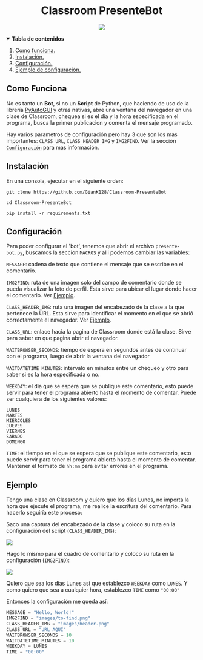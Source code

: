 <div align="center">

# Classroom PresenteBot
![](images/classroom-logo.png)

</div>
<details open>
<summary><b>Tabla de contenidos</b></summary>
<ol>
<li><a href="#como-funciona">Como funciona.</a></li>
<li><a href="#instalación">Instalación.</a></li>
<li><a href="#configuración">Configuración.</a></li>
<li><a href="#ejemplo">Ejemplo de configuración.</a></li>
</ol>
</details>

## Como Funciona
No es tanto un **Bot**, si no un **Script** de Python, que haciendo de uso de la librería [PyAutoGUI](https://pyautogui.readthedocs.io/en/latest/) y otras nativas, abre una ventana del navegador en una clase de Classroom, chequea si es el dia y la hora especificada en el programa, busca la primer publicacion y comenta el mensaje programado.

Hay varios parametros de configuración pero hay 3 que son los mas importantes: `CLASS_URL`, `CLASS_HEADER_IMG` y `IMG2FIND`. Ver la sección [`Configuración`](#Configuración) para mas información.

## Instalación

En una consola, ejecutar en el siguiente orden:

`git clone https://github.com/GianK128/Classroom-PresenteBot`

`cd Classroom-PresenteBot`

`pip install -r requirements.txt`

## Configuración

Para poder configurar el 'bot', tenemos que abrir el archivo `presente-bot.py`, buscamos la seccion `MACROS` y alli podemos cambiar las variables:

`MESSAGE`: cadena de texto que contiene el mensaje que se escribe en el comentario.

`IMG2FIND`: ruta de una imagen solo del campo de comentario donde se pueda visualizar la foto de perfil. Esta sirve para ubicar el lugar donde hacer el comentario. Ver [Ejemplo](#ejemplo).

`CLASS_HEADER_IMG`: ruta una imagen del encabezado de la clase a la que pertenece la URL. Esta sirve para identificar el momento en el que se abrió correctamente el navegador. Ver [Ejemplo](#ejemplo).

`CLASS_URL`: enlace hacia la pagina de Classroom donde está la clase. Sirve para saber en que pagina abrir el navegador.

`WAITBROWSER_SECONDS`: tiempo de espera en segundos antes de continuar con el programa, luego de abrir la ventana del navegador

`WAITDATETIME_MINUTES`: intervalo en minutos entre un chequeo y otro para saber si es la hora especificada o no.

`WEEKDAY`: el día que se espera que se publique este comentario, esto puede servir para tener el programa abierto hasta el momento de comentar. Puede ser cualquiera de los siguientes valores:

```
LUNES
MARTES
MIERCOLES
JUEVES
VIERNES
SABADO
DOMINGO
```

`TIME`: el tiempo en el que se espera que se publique este comentario, esto puede servir para tener el programa abierto hasta el momento de comentar. Mantener el formato de `hh:mm` para evitar errores en el programa.

## Ejemplo

Tengo una clase en Classroom y quiero que los días Lunes, no importa la hora que ejecute el programa, me realice la escritura del comentario. Para hacerlo seguiría este proceso:

Saco una captura del encabezado de la clase y coloco su ruta en la configuración del script (`CLASS_HEADER_IMG`):

![](images/header.png)

Hago lo mismo para el cuadro de comentario y coloco su ruta en la configuración (`IMG2FIND`):

![](images/to-find.png)

Quiero que sea los días Lunes asi que establezco `WEEKDAY` como `LUNES`. Y como quiero que sea a cualquier hora, establezco `TIME` como `"00:00"`

Entonces la configuración me queda así:

```python
MESSAGE = "Hello, World!"
IMG2FIND = "images/to-find.png"
CLASS_HEADER_IMG = "images/header.png"
CLASS_URL = "URL AQUÍ"
WAITBROWSER_SECONDS = 10
WAITDATETIME_MINUTES = 10
WEEKDAY = LUNES
TIME = "00:00" 
```